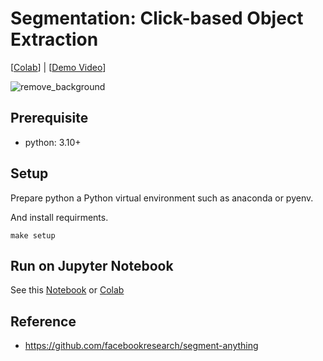 # Segmentation: Click-based Object Extraction
[[Colab](https://colab.research.google.com/github/MrSyee/dl_apps/blob/main/segmentation/remove_background_app.ipynb)] | [[Demo Video](https://youtu.be/JBbBKX-Nqjw)]

![remove_background](https://github.com/MrSyee/dl_apps/assets/17582508/be4383cf-7828-4f92-99bb-554bdaf93b98)

## Prerequisite
- python: 3.10+

## Setup
Prepare python a Python virtual environment such as anaconda or pyenv.

And install requirments.
```
make setup
```

## Run on Jupyter Notebook
See this [Notebook](remove_background_app.ipynb) or [Colab](https://colab.research.google.com/github/MrSyee/dl_apps/blob/main/segmentation/remove_background_app.ipynb)

## Reference
- https://github.com/facebookresearch/segment-anything

